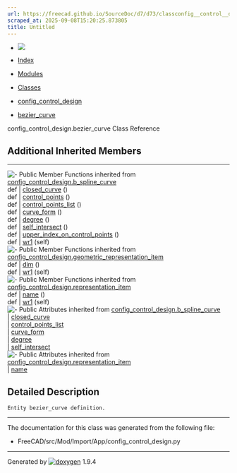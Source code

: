 ```yaml
---
url: https://freecad.github.io/SourceDoc/d7/d73/classconfig__control__design_1_1bezier__curve.html
scraped_at: 2025-09-08T15:20:25.873805
title: Untitled
---
```


  * [ ![](https://www.freecad.org/svg/logo-freecad.svg) ](https://freecadweb.org "FreeCAD")
  * [Index](../../index.html "Index")
  * [Modules](../../modules.html "Modules list")
  * [Classes](../../annotated.html "Annotated list")

  * [config_control_design](../../d4/d07/namespaceconfig__control__design.html)
  * [bezier_curve](../../d7/d73/classconfig__control__design_1_1bezier__curve.html)

config_control_design.bezier_curve Class Reference

##  Additional Inherited Members  
  
---  
![-](../../closed.png) Public Member Functions inherited from
[config_control_design.b_spline_curve](../../d9/d93/classconfig__control__design_1_1b__spline__curve.html)  
def | [closed_curve](../../d9/d93/classconfig__control__design_1_1b__spline__curve.html#aa084ec588facff488a05c2f9ad709264) ()  
def | [control_points](../../d9/d93/classconfig__control__design_1_1b__spline__curve.html#ab3065fdf6d422ab74c91e79564ce1f38) ()  
def | [control_points_list](../../d9/d93/classconfig__control__design_1_1b__spline__curve.html#afc86aecda757412f7583132b5a9034cc) ()  
def | [curve_form](../../d9/d93/classconfig__control__design_1_1b__spline__curve.html#aa18c9410b2adc3e470a1b53a2be10688) ()  
def | [degree](../../d9/d93/classconfig__control__design_1_1b__spline__curve.html#a99eaf886f43baba6122ca73372c648cb) ()  
def | [self_intersect](../../d9/d93/classconfig__control__design_1_1b__spline__curve.html#a4c33a2f834b9d713ddc288450292abdd) ()  
def | [upper_index_on_control_points](../../d9/d93/classconfig__control__design_1_1b__spline__curve.html#a13bfc700bf2396e0a4181b01ffe784d7) ()  
def | [wr1](../../d9/d93/classconfig__control__design_1_1b__spline__curve.html#a398f92dc8b064539c2a505afbeb470de) (self)  
![-](../../closed.png) Public Member Functions inherited from
[config_control_design.geometric_representation_item](../../d3/d18/classconfig__control__design_1_1geometric__representation__item.html)  
def | [dim](../../d3/d18/classconfig__control__design_1_1geometric__representation__item.html#aac385fb99d009b699d0d77f10ebdc5f1) ()  
def | [wr1](../../d3/d18/classconfig__control__design_1_1geometric__representation__item.html#a779ebde9495ea4132b585e06aa418f13) (self)  
![-](../../closed.png) Public Member Functions inherited from
[config_control_design.representation_item](../../d9/d69/classconfig__control__design_1_1representation__item.html)  
def | [name](../../d9/d69/classconfig__control__design_1_1representation__item.html#a5ea878073c85170f328deff23a9c5732) ()  
def | [wr1](../../d9/d69/classconfig__control__design_1_1representation__item.html#a4cdc1db49341dedc8f271ec89801c713) (self)  
![-](../../closed.png) Public Attributes inherited from
[config_control_design.b_spline_curve](../../d9/d93/classconfig__control__design_1_1b__spline__curve.html)  
|
[closed_curve](../../d9/d93/classconfig__control__design_1_1b__spline__curve.html#a2947367918704f9270e1d0b156d8dd50)  
|
[control_points_list](../../d9/d93/classconfig__control__design_1_1b__spline__curve.html#a11d6438f4c597f87addccd7bad9abc47)  
|
[curve_form](../../d9/d93/classconfig__control__design_1_1b__spline__curve.html#a3217b7bdd9ffb7eea3e930da359ba3a6)  
|
[degree](../../d9/d93/classconfig__control__design_1_1b__spline__curve.html#a2d955e657f7a17ad526177ac10dd148f)  
|
[self_intersect](../../d9/d93/classconfig__control__design_1_1b__spline__curve.html#ab5d964aee69e50cf3b937a02fe0f8512)  
![-](../../closed.png) Public Attributes inherited from
[config_control_design.representation_item](../../d9/d69/classconfig__control__design_1_1representation__item.html)  
|
[name](../../d9/d69/classconfig__control__design_1_1representation__item.html#a0e8be677f8410825a46422f3c0e1c128)  
  
## Detailed Description

    
    
    Entity bezier_curve definition.

* * *

The documentation for this class was generated from the following file:

  * FreeCAD/src/Mod/Import/App/config_control_design.py

* * *

Generated by
[![doxygen](../../doxygen.svg)](https://www.doxygen.org/index.html) 1.9.4

